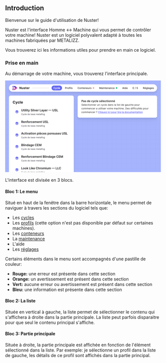 ## Introduction

Bienvenue sur le guide d'utilisation de Nuster!

Nuster est l'interface Homme ↔ Machine qui vous permet de contrôler votre machine!
Nuster est un logiciel polyvalent adapté à toutes les machines fabriquées par METALIZZ.

Vous trouverez ici les informations utiles pour prendre en main ce logiciel.

### Prise en main

Au démarrage de votre machine, vous trouverez l'interface principale.

![Interface principale](./assets/interface_principale.png)

L'interface est divisée en 3 blocs.

#### Bloc 1: Le menu

Situé en haut de la fenêtre dans la barre horizontale, le menu permet de naviguer à travers les sections du logiciel tels que:

- Les [cycles](components/cycles.md)
- Les [profils](components/profiles) (cette option n'est pas disponible par défaut sur certaines machines).
- Les [conteneurs](components/containers.md)
- La [maintenance](components/maintenances.md)
- L'aide
- Les [réglages](components/settings)

Certains éléments dans le menu sont accompagnés d'une pastille de couleur:

- **Rouge:** une erreur est présente dans cette section
- **Orange:** un avertissement est présent dans cette section
- **Vert:** aucune erreur ou avertissement est présent dans cette section
- **Bleu:** une information est présente dans cette section

#### Bloc 2: La liste

Située en vertical à gauche, la liste permet de sélectionner le contenu qui s'affichera à droite dans la partie principale. La liste peut parfois disparaitre pour que seul le contenu principal s'affiche.

#### Bloc 3: Partie principale

Située à droite, la partie principale est affichée en fonction de l'élément sélectionné dans la liste. 
Par exemple: je sélectionne un profil dans la liste de gauche, les détails de ce profil sont affichés dans la partie principal.